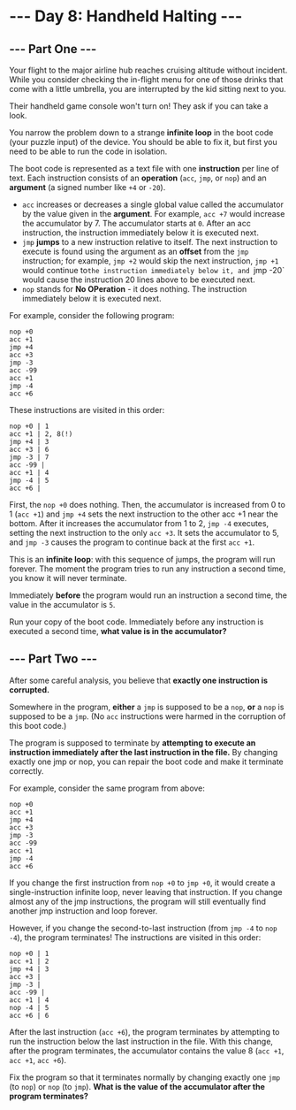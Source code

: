 # --- Day 8: Handheld Halting ---

## --- Part One ---

Your flight to the major airline hub reaches cruising altitude without incident. While you consider checking the
in-flight menu for one of those drinks that come with a little umbrella, you are interrupted by the kid sitting next to
you.

Their handheld game console won't turn on! They ask if you can take a look.

You narrow the problem down to a strange **infinite loop** in the boot code (your puzzle input) of the device. You
should be
able to fix it, but first you need to be able to run the code in isolation.

The boot code is represented as a text file with one **instruction** per line of text. Each instruction consists of an
**operation** (`acc`, `jmp`, or `nop`) and an **argument** (a signed number like `+4` or `-20`).

- `acc` increases or decreases a single global value called the accumulator by the value given in the **argument**. For
  example, `acc +7` would increase the accumulator by 7. The accumulator starts at `0`. After an acc instruction, the
  instruction immediately below it is executed next.
- `jmp` **jumps** to a new instruction relative to itself. The next instruction to execute is found using the argument
  as an **offset** from the `jmp` instruction; for example, `jmp +2` would skip the next instruction, `jmp +1` would
  continue to`the instruction immediately below it, and `jmp -20` would cause the instruction 20 lines above to be
  executed next.
- `nop` stands for **No OPeration** - it does nothing. The instruction immediately below it is executed next.

For example, consider the following program:

```
nop +0
acc +1
jmp +4
acc +3
jmp -3
acc -99
acc +1
jmp -4
acc +6
```

These instructions are visited in this order:

```
nop +0 | 1
acc +1 | 2, 8(!)
jmp +4 | 3
acc +3 | 6
jmp -3 | 7
acc -99 |
acc +1 | 4
jmp -4 | 5
acc +6 |
```

First, the `nop +0` does nothing. Then, the accumulator is increased from 0 to 1 (`acc +1`) and `jmp +4` sets the next
instruction to the other acc +1 near the bottom. After it increases the accumulator from 1 to 2, `jmp -4` executes,
setting the next instruction to the only `acc +3`. It sets the accumulator to 5, and `jmp -3` causes the program to
continue back at the first `acc +1`.

This is an **infinite loop**: with this sequence of jumps, the program will run forever. The moment the program tries to
run
any instruction a second time, you know it will never terminate.

Immediately **before** the program would run an instruction a second time, the value in the accumulator is `5`.

Run your copy of the boot code. Immediately before any instruction is executed a second time, **what value is in the
accumulator?**

## --- Part Two ---

After some careful analysis, you believe that **exactly one instruction is corrupted.**

Somewhere in the program, **either** a `jmp` is supposed to be a `nop`, **or** a `nop` is supposed to be a `jmp`. (No
`acc` instructions were harmed in the corruption of this boot code.)

The program is supposed to terminate by **attempting to execute an instruction immediately after the last instruction in
the file.** By changing exactly one jmp or nop, you can repair the boot code and make it terminate correctly.

For example, consider the same program from above:

```
nop +0
acc +1
jmp +4
acc +3
jmp -3
acc -99
acc +1
jmp -4
acc +6
```

If you change the first instruction from `nop +0` to `jmp +0`, it would create a single-instruction infinite loop, never
leaving that instruction. If you change almost any of the jmp instructions, the program will still eventually find
another jmp instruction and loop forever.

However, if you change the second-to-last instruction (from `jmp -4` to `nop -4`), the program terminates! The
instructions are visited in this order:

```
nop +0 | 1
acc +1 | 2
jmp +4 | 3
acc +3 |
jmp -3 |
acc -99 |
acc +1 | 4
nop -4 | 5
acc +6 | 6
```

After the last instruction (`acc +6`), the program terminates by attempting to run the instruction below the last
instruction in the file. With this change, after the program terminates, the accumulator contains the value 8 (`acc +1`,
`acc +1`, `acc +6`).

Fix the program so that it terminates normally by changing exactly one `jmp` (to `nop`) or `nop` (to `jmp`). **What is
the value of the accumulator after the program terminates?**